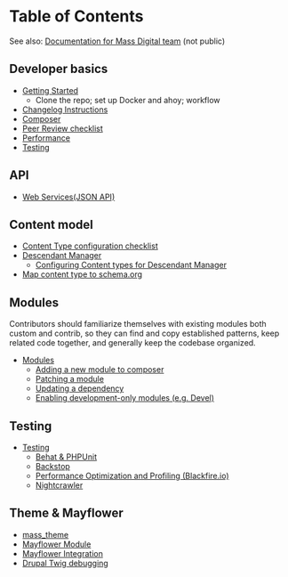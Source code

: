 # Table of Contents
See also: [Documentation for Mass Digital team](https://github.com/massgov/massgov-internal-docs/blob/master/README.md) (not public)

## Developer basics
- [Getting Started](https://github.com/massgov/openmass#getting-started)
  - Clone the repo; set up Docker and ahoy; workflow
- [Changelog Instructions](changelog_instructions.md)
- [Composer](composer.md)
- [Peer Review checklist](peer_review_checklist.md)
- [Performance](performance.md)
- [Testing](testing.md)

## API
- [Web Services(JSON API)](webservices.md)

## Content model
- [Content Type configuration checklist](content-type-checklist.md)
- [Descendant Manager](descendant-manager.md)
  - [Configuring Content types for Descendant Manager](https://github.com/massgov/openmass/blob/develop/docs/descendant-manager.md#adding-and-updating-content-types)
- [Map content type to schema.org](schema.org_mapping.md)


## Modules
Contributors should familiarize themselves with existing modules both custom and contrib, so they can find and copy established patterns, keep related code together, and generally keep the codebase organized.
-  [Modules](modules.md)
   - [Adding a new module to composer](modules.md#adding-a-new-module-to-composer)
   - [Patching a module](modules.md#patching-a-module)
   - [Updating a dependency](modules.md#updating-a-dependency)
   - [Enabling development-only modules (e.g. Devel)](modules.md#enabling-development-only-modules-eg-devel)


## Testing
- [Testing](testing.md)
  - [Behat & PHPUnit](https://github.com/massgov/openmass/blob/develop/docs/testing.md#tests-run-on-every-pr)
  - [Backstop](https://github.com/massgov/openmass/blob/develop/backstop/README.md)
  - [Performance Optimization and Profiling (Blackfire.io)](performance.md)
  - [Nightcrawler](https://github.com/massgov/openmass/blob/develop/.circleci/nightcrawler/README.md)

## Theme & Mayflower
- [mass_theme](https://github.com/massgov/openmass/blob/develop/docroot/themes/custom/mass_theme/README.md)
- [Mayflower Module](https://github.com/massgov/openmass/blob/develop/docroot/modules/custom/mayflower/README.md)
- [Mayflower Integration](mayflower.md)
- [Drupal Twig debugging](drupal_twig_debugging.md)
